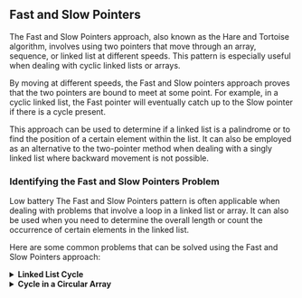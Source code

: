 
## Fast and Slow Pointers

The Fast and Slow Pointers approach, also known as the Hare and Tortoise algorithm, involves using two pointers that move through an array, sequence, or linked list at different speeds. This pattern is especially useful when dealing with cyclic linked lists or arrays.

By moving at different speeds, the Fast and Slow pointers approach proves that the two pointers are bound to meet at some point. For example, in a cyclic linked list, the Fast pointer will eventually catch up to the Slow pointer if there is a cycle present.

This approach can be used to determine if a linked list is a palindrome or to find the position of a certain element within the list. It can also be employed as an alternative to the two-pointer method when dealing with a singly linked list where backward movement is not possible.

### Identifying the Fast and Slow Pointers Problem
Low battery
The Fast and Slow Pointers pattern is often applicable when dealing with problems that involve a loop in a linked list or array. It can also be used when you need to determine the overall length or count the occurrence of certain elements in the linked list.

Here are some common problems that can be solved using the Fast and Slow Pointers approach:

<details>
<summary><strong>Linked List Cycle</strong></summary>


Given a linked list, determine if it has a cycle in it.

```javascript
/**
 * Linked List Cycle
 * @param {ListNode} head - The head of the linked list
 * @returns {boolean} - True if cycle exists, False otherwise
 */
const hasCycle = function(head) {
  // Edge case: if the list is empty or contains only one node
  if (!head || !head.next) {
    return false;
  }

  let slow = head;
  let fast = head.next;

  while (slow !== fast) {
    // End of list reached, no cycle exists
    if (!fast || !fast.next) {
      return false;
    }

    slow = slow.next;
    fast = fast.next.next;
  }

  return true;
};

// ListNode Definition: class ListNode { constructor(val) { this.val = val; this.next = null; } }

// Test cases
const list1 = new ListNode(3);
list1.next = new ListNode(2);
list1.next.next = new ListNode(0);
list1.next.next.next = new ListNode(-4);
list1.next.next.next.next = list1.next;
console.log(hasCycle(list1));  // Output: true

const list2 = new ListNode(1);
list2.next = new ListNode(2);
list2.next.next = list2;
console.log(hasCycle(list2));  // Output: true

const list3 = new ListNode(1);
console.log(hasCycle(list3));  // Output: false
```
Consider the diagram for further understanding:
```
     +-+   +-+   +-+   +----+
head |3|-> |2|-> |0|-> |4*|-+
     +-+   +-+   +-+   +----+
                         ↑
                        Cycle
```
```
</details>
<details>
<summary><strong>Palindrome Linked List</strong></summary>

Given a singly linked list, determine if it is a palindrome.

```javascript
/**
 * Palindrome Linked List
 * @param {ListNode} head - The head of the linked list
 * @returns {boolean} - True if the linked list is a palindrome, False otherwise
 */
const isPalindrome = function(head) {
  // Function to reverse a singly linked list
  const reverseList = function(node) {
    let prev = null;
    let curr = node;

    while (curr) {
      const next = curr.next;   // Store the next node
      curr.next = prev;   // Reverse the pointer to the previous node
      prev = curr;   // Move the previous pointer to the current node
      curr = next;   // Move the current pointer to the next node
    }

    return prev;   // Return the new head of the reversed linked list
  };

  let slow = head;   // Initialize the slow pointer
  let fast = head;   // Initialize the fast pointer

  // Find the middle of the linked list using slow and fast pointers
  while (fast && fast.next) {
    slow = slow.next;   // Move the slow pointer by one step
    fast = fast.next.next;   // Move the fast pointer by two steps
  }

  let reversed = reverseList(slow);   // Reverse the second half of the linked list
  let current = head;   // Pointer to traverse the first half of the linked list

  // Compare the values of the first half and the reversed second half of the linked list
  while (reversed) {
    if (current.val !== reversed.val) {
      return false;   // Return false if values are not equal (not a palindrome)
    }

    current = current.next;   // Move the current pointer to the next node
    reversed = reversed.next;   // Move the reversed pointer to the next node
  }

  return true;   // Return true if all values are equal (palindrome detected)
};


// ListNode Definition: class ListNode { constructor(val) { this.val = val; this.next = null; } }

// Test cases
const list1 = new ListNode(1);
list1.next = new ListNode(2);
list1.next.next = new ListNode(2);
list1.next.next.next = new ListNode(1);
console.log(isPalindrome(list1));  // Output: true

const list2 = new ListNode(1);
list2.next = new ListNode(2);
console.log(isPalindrome(list2));  // Output: false
```
Consider the diagram for further understanding:
```
       +---+      +---+      +---+      +---+
head --> | 1 | ---> | 2 | ---> | 2 | ---> | 1 |
         +---+      +---+      +---+      +---+
```

The `isPalindrome` function determines whether a singly linked list is a palindrome using the Fast and Slow Pointers approach. It finds the middle of the linked list using two pointers (`slow` and `fast`), reverses the second half of the list, and compares the values of the first half with the reversed second half.

The time complexity of this solution is O(n), where n is the number of nodes in the linked list. The space complexity is O(1).

</details>
<details>
<summary><strong>Cycle in a Circular Array</strong></summary>

Given an array of integers, determine if there is a cycle in the array. A cycle occurs if you can start from any index in the array, follow the jumps to traverse the array, and eventually loop back to the starting index.

```javascript
/**
 * Cycle in a Circular Array
 * @param {number[]} nums - Array of integers
 * @returns {boolean} - True if a cycle exists, False otherwise
 */
const circularArrayLoop = function(nums) {
  const n = nums.length;   // Get the length of the input array

  // Helper function to find the next index
  const getNextIndex = function(i) {
    const nextIndex = (i + nums[i]) % n;   // Calculate the next index
    return nextIndex >= 0 ? nextIndex : n + nextIndex;   // Handle negative indices
  };

  // Iterate through the array to find a cycle
  for (let i = 0; i < n; i++) {
    if (nums[i] === 0) {
      continue;   // Skip the current iteration if the element is 0
    }

    let slow = i;   // Initialize the slow pointer
    let fast = i;   // Initialize the fast pointer

    while (true) {
      slow = getNextIndex(slow);   // Move the slow pointer
      fast = getNextIndex(getNextIndex(fast));   // Move the fast pointer twice as fast

      // Check for cycle or change of direction
      if (
        slow === fast ||       // A cycle is found
        nums[i] * nums[slow] < 0 ||  // Direction changes
        nums[i] * nums[fast] < 0    // Direction changes
      ) {
        break;  // Exit the while loop when a cycle or direction change is detected
      }
    }

    if (slow === fast) {
      return true;   // Return true if a complete cycle is found
    }

    // Mark all elements along the cycle as 0
    let j = i;
    while (nums[j] * nums[getNextIndex(j)] > 0) {
      const temp = j;
      j = getNextIndex(j);
      nums[temp] = 0;   // Mark the element as 0
    }
  }

  return false;   // No cycle found
};

// Test cases
const nums1 = [2, -1, 1, 2, 2];
console.log(circularArrayLoop(nums1));  // Output: true

const nums2 = [-1, 2];
console.log(circularArrayLoop(nums2));  // Output: false
```
Consider the diagram for further understanding:
```
[2, -1, 1, 2, 2]
 ↑        ↑
 Cycle   Cycle
```

The `circularArrayLoop` function determines whether a cycle exists in a circular array using the Fast and Slow Pointers approach. It uses two pointers (`slow` and `fast`) to traverse the array, following the jumps based on the values at each index. If a cycle is found, or if there is a change in direction, the function terminates and returns `true`.

The time complexity of this solution is O(n), as it traverses each element of the input array once. The space complexity is O(1).

</details>

